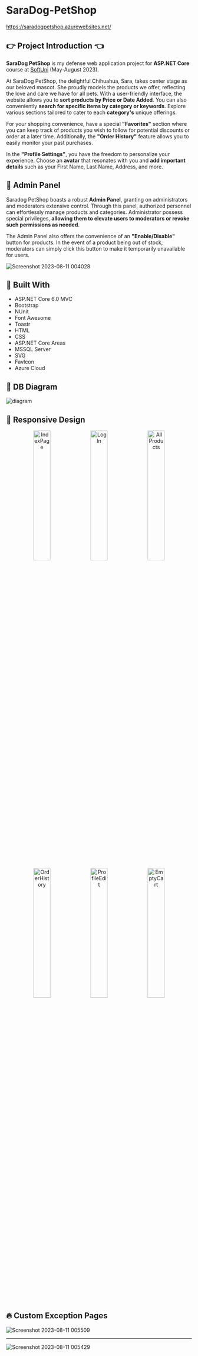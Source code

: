 # SaraDog-PetShop

https://saradogpetshop.azurewebsites.net/

## :point_right: Project Introduction :point_left:
**SaraDog PetShop** is my defense web application project for **ASP.NET Core** course at [SoftUni](https://softuni.bg) (May-August 2023).

At SaraDog PetShop, the delightful Chihuahua, Sara, takes center stage as our beloved mascot. She proudly models the products we offer, reflecting the love and care we have for all pets. With a user-friendly interface, the website allows you to **sort products by Price or Date Added**. You can also conveniently **search for specific items by category or keywords**. Explore various sections tailored to cater to each **category's** unique offerings.

For your shopping convenience, have a special **"Favorites"** section where you can keep track of products you wish to follow for potential discounts or order at a later time. Additionally, the **"Order History"** feature allows you to easily monitor your past purchases.

In the **"Profile Settings"**, you have the freedom to personalize your experience. Choose an **avatar** that resonates with you and **add important details** such as your First Name, Last Name, Address, and more.

## :construction_worker: Admin Panel

Saradog PetShop boasts a robust **Admin Panel**, granting on administrators and moderators extensive control. Through this panel, authorized personnel can effortlessly manage products and categories. Administrator possess special privileges, **allowing them to elevate users to moderators or revoke such permissions as needed**.

The Admin Panel also offers the convenience of an **"Enable/Disable"** button for products. In the event of a product being out of stock, moderators can simply click this button to make it temporarily unavailable for users.

![Screenshot 2023-08-11 004028](https://github.com/KremenaNikolova/SaraDog-PetShop/assets/106489962/8fc4bba4-ff54-401b-b9b8-8c2758148a3e)

## :hammer: Built With
* ASP.NET Core 6.0 MVC
* Bootstrap
* NUnit
* Font Awesome
* Toastr
* HTML
* CSS
* ASP.NET Core Areas
* MSSQL Server
* SVG
* FavIcon
* Azure Cloud

## :wrench: DB Diagram
![diagram](https://github.com/KremenaNikolova/SaraDog-PetShop/assets/106489962/11e9b2e0-92de-4a6c-a578-7b538b3681fa)

## :star2: Responsive Design

<p align="center">
  <img src="https://github.com/KremenaNikolova/SaraDog-PetShop/assets/106489962/40d7e422-e920-4122-bd05-859c4c98bebc" width="30%" alt="IndexPage">
  <img src="https://github.com/KremenaNikolova/SaraDog-PetShop/assets/106489962/a071b1df-4f44-42d5-829a-fd7c4212e80b" width="30%" alt="LogIn">
  <img src="https://github.com/KremenaNikolova/SaraDog-PetShop/assets/106489962/0bfd48d0-e360-4ed1-af00-3ecb9eaadc64" width="30%" alt="AllProducts">
</p>

<p align="center">
  <img src="https://github.com/KremenaNikolova/SaraDog-PetShop/assets/106489962/0be45131-01fa-4a5e-85f7-8fc63b370f47" width="30%" alt="OrderHistory">
  <img src="https://github.com/KremenaNikolova/SaraDog-PetShop/assets/106489962/128fb8f3-6dc7-4081-b0c2-fcb96066ccf7" width="30%" alt="ProfileEdit">
  <img src="https://github.com/KremenaNikolova/SaraDog-PetShop/assets/106489962/b70991e7-d922-4d1e-83ea-34e8703c76db" width="30%" alt="EmptyCart">
</p>

## :fire: Custom Exception Pages

![Screenshot 2023-08-11 005509](https://github.com/KremenaNikolova/SaraDog-PetShop/assets/106489962/bf9a8db3-f17a-436e-a553-a39926ea3e7f)

<hr/>

![Screenshot 2023-08-11 005429](https://github.com/KremenaNikolova/SaraDog-PetShop/assets/106489962/6dc7f292-4497-40ea-86bf-070d6a2c07dd)






 
